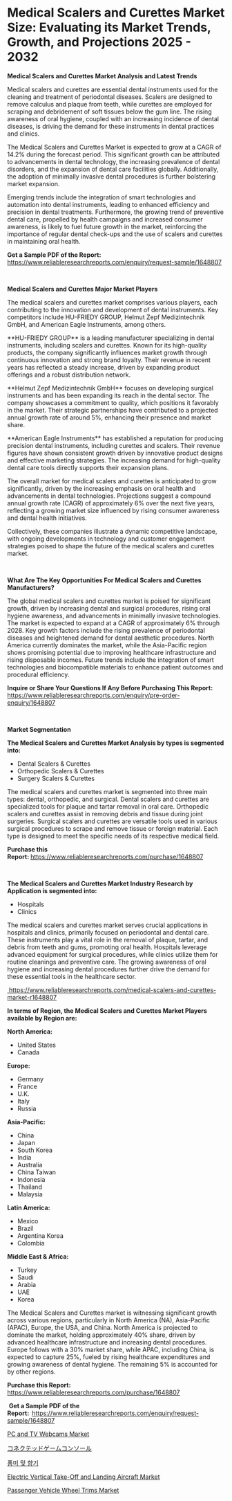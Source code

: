 <p><h1>Medical Scalers and Curettes Market Size: Evaluating its Market Trends, Growth, and Projections 2025 - 2032</h1></p><p><strong>Medical Scalers and Curettes Market Analysis and Latest Trends</strong></p>
<p><p>Medical scalers and curettes are essential dental instruments used for the cleaning and treatment of periodontal diseases. Scalers are designed to remove calculus and plaque from teeth, while curettes are employed for scraping and debridement of soft tissues below the gum line. The rising awareness of oral hygiene, coupled with an increasing incidence of dental diseases, is driving the demand for these instruments in dental practices and clinics.</p><p>The Medical Scalers and Curettes Market is expected to grow at a CAGR of 14.2% during the forecast period. This significant growth can be attributed to advancements in dental technology, the increasing prevalence of dental disorders, and the expansion of dental care facilities globally. Additionally, the adoption of minimally invasive dental procedures is further bolstering market expansion. </p><p>Emerging trends include the integration of smart technologies and automation into dental instruments, leading to enhanced efficiency and precision in dental treatments. Furthermore, the growing trend of preventive dental care, propelled by health campaigns and increased consumer awareness, is likely to fuel future growth in the market, reinforcing the importance of regular dental check-ups and the use of scalers and curettes in maintaining oral health.</p></p>
<p><strong>Get a Sample PDF of the Report:&nbsp;</strong> <a href="https://www.reliableresearchreports.com/enquiry/request-sample/1648807?utm_campaign=38&utm_medium=2&utm_source=Github&utm_content=ia&utm_term=26032025&utm_id=medical-scalers-and-curettes">https://www.reliableresearchreports.com/enquiry/request-sample/1648807</a></p>
<p>&nbsp;</p>
<p><strong>Medical Scalers and Curettes Major Market Players</strong></p>
<p><p>The medical scalers and curettes market comprises various players, each contributing to the innovation and development of dental instruments. Key competitors include HU-FRIEDY GROUP, Helmut Zepf Medizintechnik GmbH, and American Eagle Instruments, among others.</p><p>**HU-FRIEDY GROUP** is a leading manufacturer specializing in dental instruments, including scalers and curettes. Known for its high-quality products, the company significantly influences market growth through continuous innovation and strong brand loyalty. Their revenue in recent years has reflected a steady increase, driven by expanding product offerings and a robust distribution network.</p><p>**Helmut Zepf Medizintechnik GmbH** focuses on developing surgical instruments and has been expanding its reach in the dental sector. The company showcases a commitment to quality, which positions it favorably in the market. Their strategic partnerships have contributed to a projected annual growth rate of around 5%, enhancing their presence and market share.</p><p>**American Eagle Instruments** has established a reputation for producing precision dental instruments, including curettes and scalers. Their revenue figures have shown consistent growth driven by innovative product designs and effective marketing strategies. The increasing demand for high-quality dental care tools directly supports their expansion plans.</p><p>The overall market for medical scalers and curettes is anticipated to grow significantly, driven by the increasing emphasis on oral health and advancements in dental technologies. Projections suggest a compound annual growth rate (CAGR) of approximately 6% over the next five years, reflecting a growing market size influenced by rising consumer awareness and dental health initiatives.</p><p>Collectively, these companies illustrate a dynamic competitive landscape, with ongoing developments in technology and customer engagement strategies poised to shape the future of the medical scalers and curettes market.</p></p>
<p>&nbsp;</p>
<p><strong>What Are The Key Opportunities For Medical Scalers and Curettes Manufacturers?</strong></p>
<p><p>The global medical scalers and curettes market is poised for significant growth, driven by increasing dental and surgical procedures, rising oral hygiene awareness, and advancements in minimally invasive technologies. The market is expected to expand at a CAGR of approximately 6% through 2028. Key growth factors include the rising prevalence of periodontal diseases and heightened demand for dental aesthetic procedures. North America currently dominates the market, while the Asia-Pacific region shows promising potential due to improving healthcare infrastructure and rising disposable incomes. Future trends include the integration of smart technologies and biocompatible materials to enhance patient outcomes and procedural efficiency.</p></p>
<p><strong>Inquire or Share Your Questions If Any Before Purchasing This Report:</strong> <a href="https://www.reliableresearchreports.com/enquiry/pre-order-enquiry/1648807?utm_campaign=38&utm_medium=2&utm_source=Github&utm_content=ia&utm_term=26032025&utm_id=medical-scalers-and-curettes">https://www.reliableresearchreports.com/enquiry/pre-order-enquiry/1648807</a></p>
<p>&nbsp;</p>
<p><strong>Market Segmentation</strong></p>
<p><strong>The Medical Scalers and Curettes Market Analysis by types is segmented into:</strong></p>
<p><ul><li>Dental Scalers & Curettes</li><li>Orthopedic Scalers & Curettes</li><li>Surgery Scalers & Curettes</li></ul></p>
<p><p>The medical scalers and curettes market is segmented into three main types: dental, orthopedic, and surgical. Dental scalers and curettes are specialized tools for plaque and tartar removal in oral care. Orthopedic scalers and curettes assist in removing debris and tissue during joint surgeries. Surgical scalers and curettes are versatile tools used in various surgical procedures to scrape and remove tissue or foreign material. Each type is designed to meet the specific needs of its respective medical field.</p></p>
<p><strong>Purchase this Report:&nbsp;</strong><a href="https://www.reliableresearchreports.com/purchase/1648807?utm_campaign=38&utm_medium=2&utm_source=Github&utm_content=ia&utm_term=26032025&utm_id=medical-scalers-and-curettes">https://www.reliableresearchreports.com/purchase/1648807</a></p>
<p>&nbsp;</p>
<p><strong>The Medical Scalers and Curettes Market Industry Research by Application is segmented into:</strong></p>
<p><ul><li>Hospitals</li><li>Clinics</li></ul></p>
<p><p>The medical scalers and curettes market serves crucial applications in hospitals and clinics, primarily focused on periodontal and dental care. These instruments play a vital role in the removal of plaque, tartar, and debris from teeth and gums, promoting oral health. Hospitals leverage advanced equipment for surgical procedures, while clinics utilize them for routine cleanings and preventive care. The growing awareness of oral hygiene and increasing dental procedures further drive the demand for these essential tools in the healthcare sector.</p></p>
<p><a href="https://www.reliableresearchreports.com/medical-scalers-and-curettes-market-r1648807?utm_campaign=38&utm_medium=2&utm_source=Github&utm_content=ia&utm_term=26032025&utm_id=medical-scalers-and-curettes">&nbsp;https://www.reliableresearchreports.com/medical-scalers-and-curettes-market-r1648807</a></p>
<p><strong>In terms of Region, the Medical Scalers and Curettes Market Players available by Region are:</strong></p>
<p>
    <p> <strong> North America: </strong>
        <ul>
            <li>United States</li>
            <li>Canada</li>
        </ul>
        </p> 
    <p> <strong> Europe: </strong>
        <ul>
            <li>Germany</li>
            <li>France</li>
            <li>U.K.</li>
            <li>Italy</li>
            <li>Russia</li>
        </ul>
        </p> 
    <p> <strong> Asia-Pacific: </strong>
        <ul>
            <li>China</li>
            <li>Japan</li>
            <li>South Korea</li>
            <li>India</li>
            <li>Australia</li>
            <li>China Taiwan</li>
            <li>Indonesia</li>
            <li>Thailand</li>
            <li>Malaysia</li>
        </ul>
        </p> 
    <p> <strong> Latin America: </strong>
        <ul>
            <li>Mexico</li>
            <li>Brazil</li>
            <li>Argentina Korea</li>
            <li>Colombia</li>
        </ul>
        </p> 
    <p> <strong> Middle East & Africa: </strong>
        <ul>
            <li>Turkey</li>
            <li>Saudi</li>
            <li>Arabia</li>
            <li>UAE</li>
            <li>Korea</li>
        </ul>
    </p>
    </p>
<p><p>The Medical Scalers and Curettes market is witnessing significant growth across various regions, particularly in North America (NA), Asia-Pacific (APAC), Europe, the USA, and China. North America is projected to dominate the market, holding approximately 40% share, driven by advanced healthcare infrastructure and increasing dental procedures. Europe follows with a 30% market share, while APAC, including China, is expected to capture 25%, fueled by rising healthcare expenditures and growing awareness of dental hygiene. The remaining 5% is accounted for by other regions.</p></p>
<p><strong>Purchase this Report: </strong><a href="https://www.reliableresearchreports.com/purchase/1648807?utm_campaign=38&utm_medium=2&utm_source=Github&utm_content=ia&utm_term=26032025&utm_id=medical-scalers-and-curettes">https://www.reliableresearchreports.com/purchase/1648807</a></p>
<p>&nbsp;<strong>Get a Sample PDF of the Report:&nbsp;&nbsp;</strong><a href="https://www.reliableresearchreports.com/enquiry/request-sample/1648807?utm_campaign=38&utm_medium=2&utm_source=Github&utm_content=ia&utm_term=26032025&utm_id=medical-scalers-and-curettes">https://www.reliableresearchreports.com/enquiry/request-sample/1648807</a></p>
<p><strong></strong></p>
<p><p><a href="https://github.com/ghaligopezf5/Market-Research-Report-List-1/blob/main/pc-and-tv-webcams-market.md?utm_campaign=38&utm_medium=2&utm_source=Github&utm_content=ia&utm_term=26032025&utm_id=medical-scalers-and-curettes">PC and TV Webcams Market</a></p><p><a href="https://github.com/mohamedbakry57/Market-Research-Report-List-7/blob/main/581160649150.md?utm_campaign=38&utm_medium=2&utm_source=Github&utm_content=ia&utm_term=26032025&utm_id=medical-scalers-and-curettes">コネクテッドゲームコンソール</a></p><p><a href="https://github.com/laholand/Market-Research-Report-List-7/blob/main/668699349307.md?utm_campaign=38&utm_medium=2&utm_source=Github&utm_content=ia&utm_term=26032025&utm_id=medical-scalers-and-curettes">풍미 및 향기</a></p><p><a href="https://github.com/drielvinki/Market-Research-Report-List-1/blob/main/electric-vertical-take-off-and-landing-aircraft-market.md?utm_campaign=38&utm_medium=2&utm_source=Github&utm_content=ia&utm_term=26032025&utm_id=medical-scalers-and-curettes">Electric Vertical Take-Off and Landing Aircraft Market</a></p><p><a href="https://github.com/latzerelfigo48/Market-Research-Report-List-1/blob/main/passenger-vehicle-wheel-trims-market.md?utm_campaign=38&utm_medium=2&utm_source=Github&utm_content=ia&utm_term=26032025&utm_id=medical-scalers-and-curettes">Passenger Vehicle Wheel Trims Market</a></p></p>